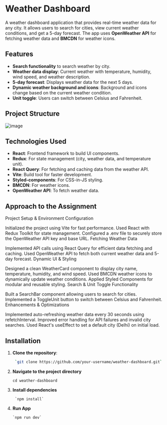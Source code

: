 # Weather Dashboard

A weather dashboard application that provides real-time weather data for any city. It allows users to search for cities, view current weather conditions, and get a 5-day forecast. The app uses **OpenWeather API** for fetching weather data and **BMCDN** for weather icons.

## Features

- **Search functionality** to search weather by city.
- **Weather data display**: Current weather with temperature, humidity, wind speed, and weather description.
- **5-day forecast**: Displays weather data for the next 5 days.
- **Dynamic weather background and icons**: Background and icons change based on the current weather condition.
- **Unit toggle**: Users can switch between Celsius and Fahrenheit.

## Project Structure
![image](https://github.com/user-attachments/assets/ed1b0ea3-44c9-48ca-b064-190dea971864)


## Technologies Used

- **React**: Frontend framework to build UI components.
- **Redux**: For state management (city, weather data, and temperature unit).
- **React Query**: For fetching and caching data from the weather API.
- **Vite**: Build tool for faster development.
- **Styled-components**: For CSS-in-JS styling.
- **BMCDN**: For weather icons.
- **OpenWeather API**: To fetch weather data.

## Approach to the Assignment
Project Setup & Environment Configuration

Initialized the project using Vite for fast performance.
Used React with Redux Toolkit for state management.
Configured a .env file to securely store the OpenWeather API key and base URL.
Fetching Weather Data

Implemented API calls using React Query for efficient data fetching and caching.
Used OpenWeather API to fetch both current weather data and 5-day forecast.
Dynamic UI & Styling

Designed a clean WeatherCard component to display city name, temperature, humidity, and wind speed.
Used BMCDN weather icons to dynamically update weather conditions.
Applied Styled Components for modular and reusable styling.
Search & Unit Toggle Functionality

Built a SearchBar component allowing users to search for cities.
Implemented a ToggleUnit button to switch between Celsius and Fahrenheit.
Enhancements & Optimizations

Implemented auto-refreshing weather data every 30 seconds using refetchInterval.
Improved error handling for API failures and invalid city searches.
Used React's useEffect to set a default city (Delhi) on initial load.


## Installation

1. **Clone the repository**:
   ```bash
    `git clone https://github.com/your-username/weather-dashboard.git`  
2. **Navigate to the project directory**

   `cd weather-dashboard`  
3. **Install dependencies**
   
        `npm install`

1. **Run App**

       `npm run dev`
    




